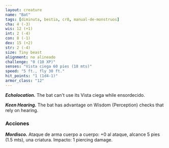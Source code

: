 ```yaml
---
layout: creature
name: "Bat"
tags: [diminuta, bestia, cr0, manual-de-monstruos]
cha: 4 (-3)
wis: 12 (+1)
int: 2 (-4)
con: 8 (-1)
dex: 15 (+2)
str: 2 (-4)
size: Tiny beast
alignment: no alineado
challenge: "0 (10 XP)"
senses: "Vista ciega 60 pies (18 mts)"
speed: "5 ft., fly 30 ft."
hit_points: "1 (1d4-1)"
armor_class: "12"
---
```


***Echolocation.*** The bat can't use its Vista ciega while ensordecido.

***Keen Hearing.*** The bat has advantage on Wisdom (Perception) checks that rely on hearing.

### Acciones

***Mordisco.*** Ataque de arma cuerpo a cuerpo: +0 al ataque, alcance 5 pies (1.5 mts), una criatura. Impacto: 1 piercing damage.